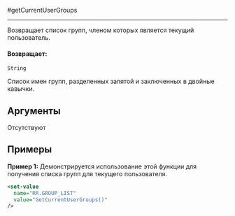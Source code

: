 #getCurrentUserGroups

---

Возвращает список групп, членом которых является текущий пользователь.

#### Возвращает:

`String`

Список имен групп, разделенных запятой и заключенных в двойные кавычки.

## Аргументы

Отсутствуют

## Примеры

**Пример 1:** Демонстрируется использование этой функции для получения списка групп для текущего пользователя.
```xml
<set-value
  name="RR.GROUP_LIST"
  value="GetCurrentUserGroups()"
/>
```

